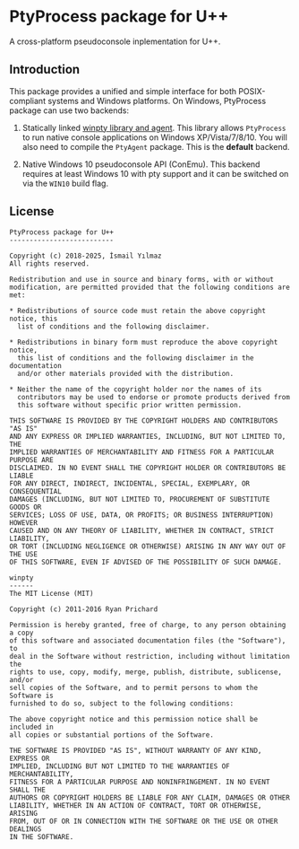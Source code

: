 # PtyProcess package for U++

A cross-platform pseudoconsole inplementation for U++.

## Introduction

This package provides a unified and simple interface for both POSIX-compliant systems and Windows platforms. On Windows, PtyProcess package can use two backends:

1.  Statically linked [winpty library and agent](https://github.com/rprichard/winpty). This library allows `PtyProcess` to run native console applications on Windows XP/Vista/7/8/10. You will also need to compile the `PtyAgent` package. This is the **default** backend. 

2.  Native Windows 10 pseudoconsole API (ConEmu). This backend requires at least Windows 10 with pty support and it can be switched on via the `WIN10` build flag.

## License

~~~
PtyProcess package for U++
--------------------------

Copyright (c) 2018-2025, İsmail Yılmaz
All rights reserved.

Redistribution and use in source and binary forms, with or without
modification, are permitted provided that the following conditions are met:

* Redistributions of source code must retain the above copyright notice, this
  list of conditions and the following disclaimer.

* Redistributions in binary form must reproduce the above copyright notice,
  this list of conditions and the following disclaimer in the documentation
  and/or other materials provided with the distribution.

* Neither the name of the copyright holder nor the names of its
  contributors may be used to endorse or promote products derived from
  this software without specific prior written permission.

THIS SOFTWARE IS PROVIDED BY THE COPYRIGHT HOLDERS AND CONTRIBUTORS "AS IS"
AND ANY EXPRESS OR IMPLIED WARRANTIES, INCLUDING, BUT NOT LIMITED TO, THE
IMPLIED WARRANTIES OF MERCHANTABILITY AND FITNESS FOR A PARTICULAR PURPOSE ARE
DISCLAIMED. IN NO EVENT SHALL THE COPYRIGHT HOLDER OR CONTRIBUTORS BE LIABLE
FOR ANY DIRECT, INDIRECT, INCIDENTAL, SPECIAL, EXEMPLARY, OR CONSEQUENTIAL
DAMAGES (INCLUDING, BUT NOT LIMITED TO, PROCUREMENT OF SUBSTITUTE GOODS OR
SERVICES; LOSS OF USE, DATA, OR PROFITS; OR BUSINESS INTERRUPTION) HOWEVER
CAUSED AND ON ANY THEORY OF LIABILITY, WHETHER IN CONTRACT, STRICT LIABILITY,
OR TORT (INCLUDING NEGLIGENCE OR OTHERWISE) ARISING IN ANY WAY OUT OF THE USE
OF THIS SOFTWARE, EVEN IF ADVISED OF THE POSSIBILITY OF SUCH DAMAGE.
~~~
~~~
winpty
------
The MIT License (MIT)

Copyright (c) 2011-2016 Ryan Prichard

Permission is hereby granted, free of charge, to any person obtaining a copy
of this software and associated documentation files (the "Software"), to
deal in the Software without restriction, including without limitation the
rights to use, copy, modify, merge, publish, distribute, sublicense, and/or
sell copies of the Software, and to permit persons to whom the Software is
furnished to do so, subject to the following conditions:

The above copyright notice and this permission notice shall be included in
all copies or substantial portions of the Software.

THE SOFTWARE IS PROVIDED "AS IS", WITHOUT WARRANTY OF ANY KIND, EXPRESS OR
IMPLIED, INCLUDING BUT NOT LIMITED TO THE WARRANTIES OF MERCHANTABILITY,
FITNESS FOR A PARTICULAR PURPOSE AND NONINFRINGEMENT. IN NO EVENT SHALL THE
AUTHORS OR COPYRIGHT HOLDERS BE LIABLE FOR ANY CLAIM, DAMAGES OR OTHER
LIABILITY, WHETHER IN AN ACTION OF CONTRACT, TORT OR OTHERWISE, ARISING
FROM, OUT OF OR IN CONNECTION WITH THE SOFTWARE OR THE USE OR OTHER DEALINGS
IN THE SOFTWARE.
~~~


